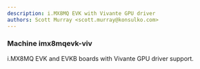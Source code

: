 ```yaml
---
description: i.MX8MQ EVK with Vivante GPU driver
authors: Scott Murray <scott.murray@konsulko.com>
---
```


### Machine imx8mqevk-viv

i.MX8MQ EVK and EVKB boards with Vivante GPU driver support.

